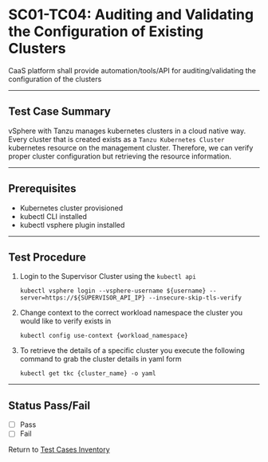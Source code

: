 # SC01-TC04: Auditing and Validating the Configuration of Existing Clusters

CaaS platform shall provide automation/tools/API for auditing/validating the configuration of the clusters 

---

## Test Case Summary

vSphere with Tanzu manages kubernetes clusters in a cloud native way. Every cluster that is created exists as a `Tanzu Kubernetes Cluster` kubernetes resource on the management cluster. Therefore, we can verify proper cluster configuration but retrieving the resource information. 

---

## Prerequisites

* Kubernetes cluster provisioned 
* kubectl CLI installed
* kubectl vsphere plugin installed

---

## Test Procedure

1. Login to the Supervisor Cluster using the `kubectl api`

    ```execute
    kubectl vsphere login --vsphere-username ${username} --server=https://${SUPERVISOR_API_IP} --insecure-skip-tls-verify
    ```

2. Change context to the correct workload namespace the cluster you would like to verify exists in

    ```execute
    kubectl config use-context {workload_namespace}
    ```

3. To retrieve the details of a specific cluster you execute the following command to grab the cluster details in yaml form
   
   ```execute
   kubectl get tkc {cluster_name} -o yaml
   ```

---

## Status Pass/Fail

* [  ] Pass
* [  ] Fail

Return to [Test Cases Inventory](../../README.md#Test-Cases-Inventory)
